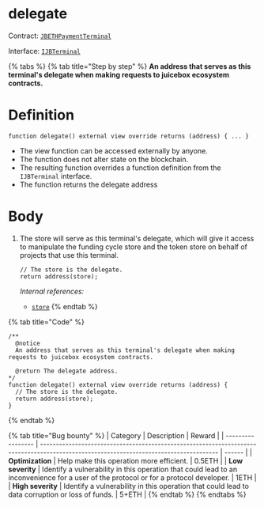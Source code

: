 # delegate

Contract: [`JBETHPaymentTerminal`](../)​‌

Interface: [`IJBTerminal`](../../../../../interfaces/ijbterminal.md)

{% tabs %}
{% tab title="Step by step" %}
**An address that serves as this terminal's delegate when making requests to juicebox ecosystem contracts.**

# Definition

```solidity
function delegate() external view override returns (address) { ... }
```

* The view function can be accessed externally by anyone.
* The function does not alter state on the blockchain.
* The resulting function overrides a function definition from the `IJBTerminal` interface.
* The function returns the delegate address

# Body

1.  The store will serve as this terminal's delegate, which will give it access to manipulate the funding cycle store and the token store on behalf of projects that use this terminal.

    ```solidity
    // The store is the delegate.
    return address(store);
    ```

    _Internal references:_

    * [`store`](../properties/store.md)
{% endtab %}

{% tab title="Code" %}
```solidity
/** 
  @notice
  An address that serves as this terminal's delegate when making requests to juicebox ecosystem contracts.

  @return The delegate address.
*/
function delegate() external view override returns (address) {
  // The store is the delegate.
  return address(store);
}
```
{% endtab %}

{% tab title="Bug bounty" %}
| Category          | Description                                                                                                                            | Reward |
| ----------------- | -------------------------------------------------------------------------------------------------------------------------------------- | ------ |
| **Optimization**  | Help make this operation more efficient.                                                                                               | 0.5ETH |
| **Low severity**  | Identify a vulnerability in this operation that could lead to an inconvenience for a user of the protocol or for a protocol developer. | 1ETH   |
| **High severity** | Identify a vulnerability in this operation that could lead to data corruption or loss of funds.                                        | 5+ETH  |
{% endtab %}
{% endtabs %}

